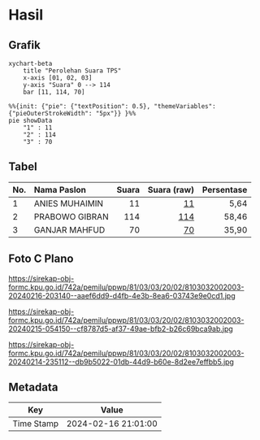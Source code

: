 # Hasil

## Grafik

```mermaid
xychart-beta
    title "Perolehan Suara TPS"
    x-axis [01, 02, 03]
    y-axis "Suara" 0 --> 114
    bar [11, 114, 70]
```

```mermaid
%%{init: {"pie": {"textPosition": 0.5}, "themeVariables": {"pieOuterStrokeWidth": "5px"}} }%%
pie showData
    "1" : 11
    "2" : 114
    "3" : 70
```

## Tabel

| No. | Nama Paslon    | Suara | Suara (raw) | Persentase |
|:--- |:-------------- | -----:| -----------:| ----------:|
| 1   | ANIES MUHAIMIN | 11    | [11][p-1]   | 5,64       |
| 2   | PRABOWO GIBRAN | 114   | [114][p-2]  | 58,46      |
| 3   | GANJAR MAHFUD  | 70    | [70][p-3]   | 35,90      |


[p-1]: https://github.com/gigit-pemilu/pemilu-2024-81-maluku/blob/main/pilpres/hitung-suara/sub/81-maluku/sub/03-kepulauan-tanimbar/sub/03-wertamrian/sub/2002-lorulun/sub/003-tps/sub/paslon-1.txt
[p-2]: https://github.com/gigit-pemilu/pemilu-2024-81-maluku/blob/main/pilpres/hitung-suara/sub/81-maluku/sub/03-kepulauan-tanimbar/sub/03-wertamrian/sub/2002-lorulun/sub/003-tps/sub/paslon-2.txt
[p-3]: https://github.com/gigit-pemilu/pemilu-2024-81-maluku/blob/main/pilpres/hitung-suara/sub/81-maluku/sub/03-kepulauan-tanimbar/sub/03-wertamrian/sub/2002-lorulun/sub/003-tps/sub/paslon-3.txt

## Foto C Plano

https://sirekap-obj-formc.kpu.go.id/742a/pemilu/ppwp/81/03/03/20/02/8103032002003-20240216-203140--aaef6dd9-d4fb-4e3b-8ea6-03743e9e0cd1.jpg

https://sirekap-obj-formc.kpu.go.id/742a/pemilu/ppwp/81/03/03/20/02/8103032002003-20240215-054150--cf8787d5-af37-49ae-bfb2-b26c69bca9ab.jpg

https://sirekap-obj-formc.kpu.go.id/742a/pemilu/ppwp/81/03/03/20/02/8103032002003-20240214-235112--db9b5022-01db-44d9-b60e-8d2ee7effbb5.jpg


## Metadata

| Key        | Value               |
| ---------- | ------------------- |
| Time Stamp | 2024-02-16 21:01:00 |



